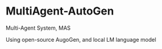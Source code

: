 # MultiAgent-AutoGen

Multi-Agent System, MAS

Using open-source AugoGen, and local LM language model

